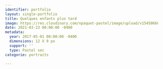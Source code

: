 ```yaml
---
identifier: portfolio
layout: single-portfolio
title: Quelques enfants plus tard
image: https://res.cloudinary.com/npaquet-pastel/image/upload/v1545066820/DSC00217-1.jpg
date: 2021-03-23 00:00:00 -0400
metadata:
  year: 2017-05-01 00:00:00 -0400
  dimensions: 12 X 9 po
  support: ''
  type: Pastel sec
categorie: portraits

---
```

